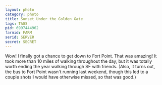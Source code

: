 ```yaml
---
layout: photo
category: photo
title: Sunset Under the Golden Gate
tags: TAGS
pid: 6997444962
farmid: FARM
serid: SERVER
secret: SECRET
---
```



Wow! I finally got a chance to get down to Fort Point. That was amazing! It took more than 10 miles of walking throughout the day, but it was totally worth ending the year walking through SF with friends. (Also, it turns out, the bus to Fort Point wasn't running last weekend, though this led to a couple shots I would have otherwise missed, so that was good.)

